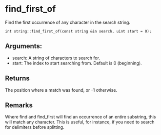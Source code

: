 # find_first_of
Find the first occurrence of any character in the search string.

`int string::find_first_of(const string &in search, uint start = 0);`

## Arguments:
* search: A string of characters to search for.
* start: The index to start searching from. Default is 0 (beginning).

## Returns
The position where a match was found, or -1 otherwise.

## Remarks
Where find and find_first will find an occurrence of an entire substring, this will match any character. This is useful, for instance, if you need to search for delimiters before splitting.
